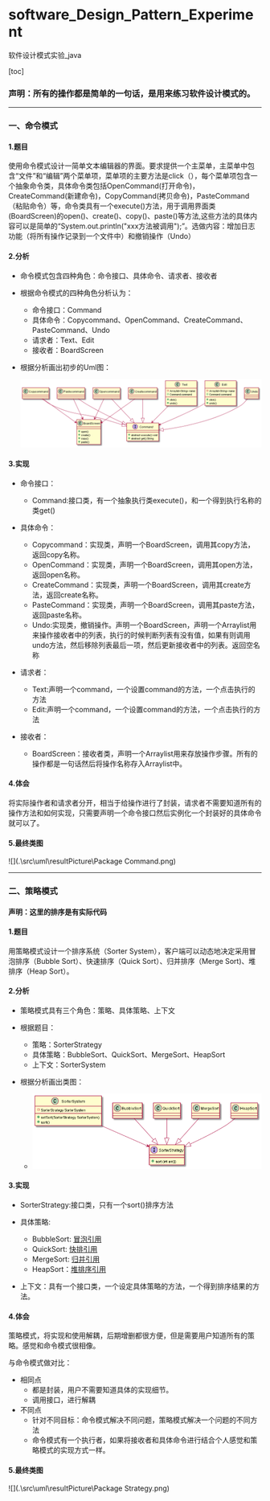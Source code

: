 # software_Design_Pattern_Experiment
软件设计模式实验_java

[toc]

### 声明：所有的操作都是简单的一句话，是用来练习软件设计模式的。

-------







### 一、命令模式

#### 1.题目

使用命令模式设计一简单文本编辑器的界面。要求提供一个主菜单，主菜单中包含“文件”和“编辑”两个菜单项，菜单项的主要方法是click（），每个菜单项包含一个抽象命令类，具体命令类包括OpenCommand(打开命令)，CreateCommand(新建命令)，CopyCommand(拷贝命令)，PasteCommand（粘贴命令）等，命令类具有一个execute()方法，用于调用界面类(BoardScreen)的open()、create()、copy()、paste()等方法,这些方法的具体内容可以是简单的“System.out.println("xxx方法被调用");”。选做内容：增加日志功能（将所有操作记录到一个文件中）和撤销操作（Undo）

 

#### 2.分析

- 命令模式包含四种角色：命令接口、具体命令、请求者、接收者

- 根据命令模式的四种角色分析认为：
  - 命令接口：Command
  - 具体命令：Copycommand、OpenCommand、CreateCommand、PasteCommand、Undo
  - 请求者：Text、Edit
  - 接收者：BoardScreen
  
- 根据分析画出初步的Uml图：

  ![](.\src\uml\disignPicture\commandModeUml-0.png)

  

#### 3.实现

  - 命令接口：
  
    - Command:接口类，有一个抽象执行类execute()，和一个得到执行名称的类get()
  - 具体命令：
    - Copycommand：实现类，声明一个BoardScreen，调用其copy方法，返回copy名称。
    - OpenCommand：实现类，声明一个BoardScreen，调用其open方法，返回open名称。
    - CreateCommand：实现类，声明一个BoardScreen，调用其create方法，返回create名称。
    - PasteCommand：实现类，声明一个BoardScreen，调用其paste方法，返回paste名称。
    - Undo:实现类，撤销操作。声明一个BoardScreen，声明一个Arraylist用来操作接收者中的列表，执行的时候判断列表有没有值，如果有则调用undo方法，然后移除列表最后一项，然后更新接收者中的列表。返回空名称
  
  - 请求者：
    - Text:声明一个command，一个设置command的方法，一个点击执行的方法
    - Edit:声明一个command，一个设置command的方法，一个点击执行的方法
  
  - 接收者：
    - BoardScreen：接收者类，声明一个Arraylist用来存放操作步骤。所有的操作都是一句话然后将操作名称存入Arraylist中。



#### 4.体会

 将实际操作者和请求者分开，相当于给操作进行了封装，请求者不需要知道所有的操作方法和如何实现，只需要声明一个命令接口然后实例化一个封装好的具体命令就可以了。



#### 5.最终类图

![](.\src\uml\resultPicture\Package Command.png)



------



### 二、策略模式

#### 声明：这里的排序是有实际代码

#### 1.题目

用策略模式设计一个排序系统（Sorter System），客户端可以动态地决定采用冒泡排序（Bubble Sort）、快速排序（Quick Sort）、归并排序（Merge Sort)、堆排序（Heap Sort）。



#### 2.分析

- 策略模式具有三个角色：策略、具体策略、上下文

- 根据题目：

  - 策略：SorterStrategy
  - 具体策略：BubbleSort、QuickSort、MergeSort、HeapSort
  - 上下文：SorterSystem

- 根据分析画出类图：

  - ![](.\src\uml\disignPicture\strategyModeUml-0.png)

   





#### 3.实现

- SorterStrategy:接口类，只有一个sort()排序方法

- 具体策略:

  - BubbleSort:  <a href="https://blog.csdn.net/qq_41679818/article/details/90296399">冒泡引用</a>
  - QuickSort:  <a href="https://www.cnblogs.com/captainad/p/10999697.html">快排引用</a>
  - MergeSort: <a href="https://www.cnblogs.com/of-fanruice/p/7678801.html">归并引用</a>
  - HeapSort：<a href="https://www.cnblogs.com/luomeng/p/10618709.html">堆排序引用</a>
  
- 上下文：具有一个接口类，一个设定具体策略的方法，一个得到排序结果的方法。



#### 4.体会

 策略模式，将实现和使用解耦，后期增删都很方便，但是需要用户知道所有的策略。感觉和命令模式很相像。

 与命令模式做对比：

- 相同点
  - 都是封装，用户不需要知道具体的实现细节。
  - 调用接口，进行解耦
- 不同点
  - 针对不同目标：命令模式解决不同问题，策略模式解决一个问题的不同方法
  - 命令模式有一个执行者，如果将接收者和具体命令进行结合个人感觉和策略模式的实现方式一样。



#### 5.最终类图

![](.\src\uml\resultPicture\Package Strategy.png)





